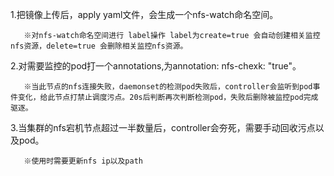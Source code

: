 1.把镜像上传后，apply yaml文件，会生成一个nfs-watch命名空间。


       ※对nfs-watch命名空间进行 label操作 label为create=true 会自动创建相关监控nfs资源，delete=true 会删除相关监控nfs资源。


2.对需要监控的pod打一个annotations,为annotation: nfs-chexk: "true"。


       ※当此节点的nfs连接失败，daemonset的检测pod失败后，controller会监听到pod事件变化，给此节点打禁止调度污点。20s后判断再次判断检测pod，失败后删除被监控pod完成驱逐。
       

3.当集群的nfs宕机节点超过一半数量后，controller会夯死，需要手动回收污点以及pod。


       ※使用时需要更新nfs ip以及path
